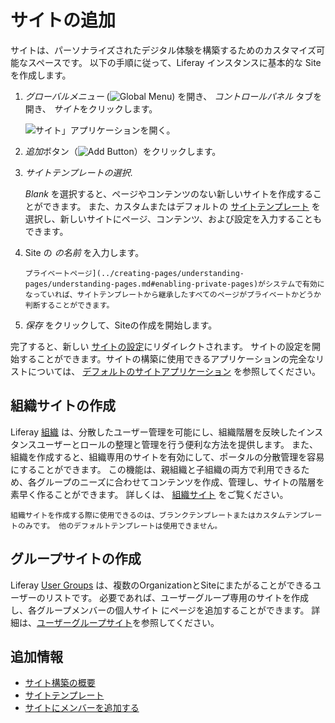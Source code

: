# サイトの追加

サイトは、パーソナライズされたデジタル体験を構築するためのカスタマイズ可能なスペースです。 以下の手順に従って、Liferay インスタンスに基本的な Site を作成します。

1. *グローバルメニュー* (![Global Menu](../../images/icon-applications-menu.png)) を開き、 *コントロールパネル* タブを開き、 *サイト*をクリックします。

    ![サイト」アプリケーションを開く。](./adding-a-site/images/01.png)

1. *追加*ボタン（![Add Button](../../images/icon-add.png)）をクリックします。

1. *サイトテンプレートの選択*.

    *Blank* を選択すると、ページやコンテンツのない新しいサイトを作成することができます。 また、カスタムまたはデフォルトの [サイトテンプレート](./site-templates.md) を選択し、新しいサイトにページ、コンテンツ、および設定を入力することもできます。

1. Site の *の名前* を入力します。

   ```{note}
   プライベートページ](../creating-pages/understanding-pages/understanding-pages.md#enabling-private-pages)がシステムで有効になっていれば、サイトテンプレートから継承したすべてのページがプライベートかどうか判断することができます。
   ```

1. *保存* をクリックして、Siteの作成を開始します。

完了すると、新しい [サイトの設定](../site-settings/site-settings-ui-reference.md)にリダイレクトされます。 サイトの設定を開始することができます。サイトの構築に使用できるアプリケーションの完全なリストについては、 [デフォルトのサイトアプリケーション](./default-site-applications.md) を参照してください。

## 組織サイトの作成

Liferay [組織](../../users-and-permissions/organizations/understanding-organizations.md) は、分散したユーザー管理を可能にし、組織階層を反映したインスタンスユーザーとロールの整理と管理を行う便利な方法を提供します。 また、組織を作成すると、組織専用のサイトを有効にして、ポータルの分散管理を容易にすることができます。 この機能は、親組織と子組織の両方で利用できるため、各グループのニーズに合わせてコンテンツを作成、管理し、サイトの階層を素早く作ることができます。 詳しくは、 [組織サイト](../../users-and-permissions/organizations/organization-sites.md) をご覧ください。

```{note}
組織サイトを作成する際に使用できるのは、ブランクテンプレートまたはカスタムテンプレートのみです。 他のデフォルトテンプレートは使用できません。
```

## グループサイトの作成

Liferay [User Groups](../../users-and-permissions/user-groups/creating-and-managing-user-groups.md) は、複数のOrganizationとSiteにまたがることができるユーザーのリストです。 </a> 必要であれば、ユーザーグループ専用のサイトを作成し、各グループメンバーの個人サイト
にページを追加することができます。 詳細は、[ユーザーグループサイト](../../users-and-permissions/user-groups/user-group-sites.md)を参照してください。</p> 



## 追加情報

* [サイト構築の概要](../introduction-to-site-building.md)
* [サイトテンプレート](./site-templates.md)
* [サイトにメンバーを追加する](./site-membership/adding-members-to-sites.md)
